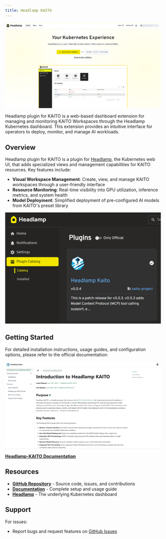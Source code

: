 ```yaml
---
title: Headlamp KAITO
---
```


![Headlamp](../static/img/Headlamp.png)

Headlamp plugin for KAITO is a web-based dashboard extension for managing and monitoring KAITO Workspaces through the Headlamp Kubernetes dashboard. This extension provides an intuitive interface for operators to deploy, monitor, and manage AI workloads.

## Overview

Headlamp plugin for KAITO is a plugin for [Headlamp](https://headlamp.dev/), the Kubernetes web UI, that adds specialized views and management capabilities for KAITO resources. Key features include:

- **Visual Workspace Management**: Create, view, and manage KAITO workspaces through a user-friendly interface
- **Resource Monitoring**: Real-time visibility into GPU utilization, inference metrics, and system health
- **Model Deployment**: Simplified deployment of pre-configured AI models from KAITO's preset library

![Headlamp-KAITO plugin installation](../static/img/headlamp-kaito-plugin-installation.png)

## Getting Started

For detailed installation instructions, usage guides, and configuration options, please refer to the official documentation:

![Headlamp-KAITO Documentation](../static/img/headlamp-kaito-docs.png)

**[Headlamp-KAITO Documentation](https://kaito-project.github.io/headlamp-kaito/)**

## Resources

- **[GitHub Repository](https://github.com/kaito-project/headlamp-kaito)** - Source code, issues, and contributions
- **[Documentation](https://kaito-project.github.io/headlamp-kaito/)** - Complete setup and usage guide
- **[Headlamp](https://headlamp.dev/)** - The underlying Kubernetes dashboard

## Support

For issues:
- Report bugs and request features on [GitHub Issues](https://github.com/kaito-project/headlamp-kaito/issues)

